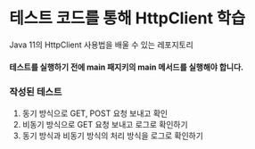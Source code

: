 # 테스트 코드를 통해 HttpClient 학습
Java 11의 HttpClient 사용법을 배울 수 있는 레포지토리

#### 테스트를 실행하기 전에 main 패지키의 main 메서드를 실행해야 합니다.

### 작성된 테스트
1. 동기 방식으로 GET, POST 요청 보내고 확인
2. 비동기 방식으로 GET 요청 보내고 로그로 확인하기
3. 동기 방식과 비동기 방식의 처리 방식을 로그로 확인하기
